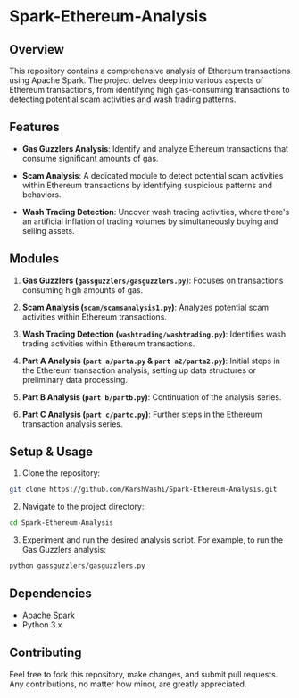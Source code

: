 # Spark-Ethereum-Analysis

## Overview
This repository contains a comprehensive analysis of Ethereum transactions using Apache Spark. The project delves deep into various aspects of Ethereum transactions, from identifying high gas-consuming transactions to detecting potential scam activities and wash trading patterns.

## Features

- **Gas Guzzlers Analysis**: Identify and analyze Ethereum transactions that consume significant amounts of gas.
  
- **Scam Analysis**: A dedicated module to detect potential scam activities within Ethereum transactions by identifying suspicious patterns and behaviors.
  
- **Wash Trading Detection**: Uncover wash trading activities, where there's an artificial inflation of trading volumes by simultaneously buying and selling assets.

## Modules

1. **Gas Guzzlers (`gassguzzlers/gasguzzlers.py`)**: Focuses on transactions consuming high amounts of gas.
  
2. **Scam Analysis (`scam/scamsanalysis1.py`)**: Analyzes potential scam activities within Ethereum transactions.
  
3. **Wash Trading Detection (`washtrading/washtrading.py`)**: Identifies wash trading activities within Ethereum transactions.
  
4. **Part A Analysis (`part a/parta.py` & `part a2/parta2.py`)**: Initial steps in the Ethereum transaction analysis, setting up data structures or preliminary data processing.
  
5. **Part B Analysis (`part b/partb.py`)**: Continuation of the analysis series.
  
6. **Part C Analysis (`part c/partc.py`)**: Further steps in the Ethereum transaction analysis series.

## Setup & Usage

1. Clone the repository:
```bash
git clone https://github.com/KarshVashi/Spark-Ethereum-Analysis.git
```

2. Navigate to the project directory:
```bash
cd Spark-Ethereum-Analysis
```

3. Experiment and run the desired analysis script. For example, to run the Gas Guzzlers analysis:
```bash
python gassguzzlers/gasguzzlers.py
```


## Dependencies

- Apache Spark
- Python 3.x

## Contributing

Feel free to fork this repository, make changes, and submit pull requests. Any contributions, no matter how minor, are greatly appreciated.


